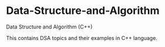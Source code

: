 # Data-Structure-and-Algorithm
Data Structure and Algorithm (C++)

This contains DSA topics and their examples in C++ language.
